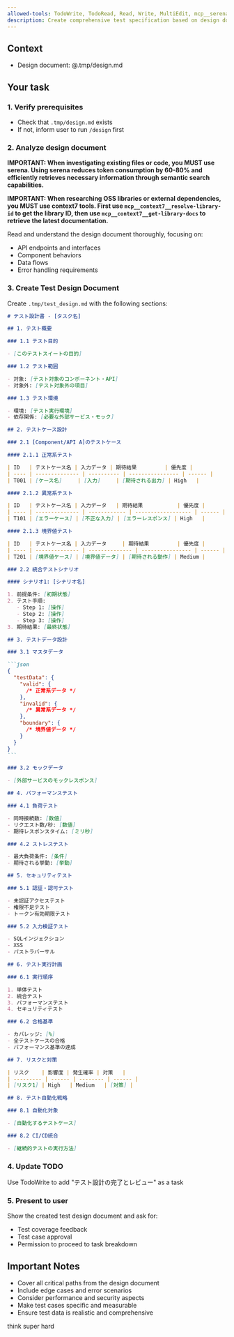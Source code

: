 ```yaml
---
allowed-tools: TodoWrite, TodoRead, Read, Write, MultiEdit, mcp__serena__find_file, mcp__serena__find_symbol, mcp__serena__list_memories, mcp__serena__search_for_pattern, mcp__context7__resolve-library-id, mcp__context7__get-library-docs
description: Create comprehensive test specification based on design document (Stage 3 of Spec-Driven Development)
---
```


## Context

- Design document: @.tmp/design.md

## Your task

### 1. Verify prerequisites

- Check that `.tmp/design.md` exists
- If not, inform user to run `/design` first

### 2. Analyze design document

**IMPORTANT: When investigating existing files or code, you MUST use serena. Using serena reduces token consumption by 60-80% and efficiently retrieves necessary information through semantic search capabilities.**

**IMPORTANT: When researching OSS libraries or external dependencies, you MUST use context7 tools. First use `mcp__context7__resolve-library-id` to get the library ID, then use `mcp__context7__get-library-docs` to retrieve the latest documentation.**

Read and understand the design document thoroughly, focusing on:

- API endpoints and interfaces
- Component behaviors
- Data flows
- Error handling requirements

### 3. Create Test Design Document

Create `.tmp/test_design.md` with the following sections:

````markdown
# テスト設計書 - [タスク名]

## 1. テスト概要

### 1.1 テスト目的

- [このテストスイートの目的]

### 1.2 テスト範囲

- 対象: [テスト対象のコンポーネント・API]
- 対象外: [テスト対象外の項目]

### 1.3 テスト環境

- 環境: [テスト実行環境]
- 依存関係: [必要な外部サービス・モック]

## 2. テストケース設計

### 2.1 [Component/API A]のテストケース

#### 2.1.1 正常系テスト

| ID   | テストケース名 | 入力データ | 期待結果         | 優先度 |
| ---- | -------------- | ---------- | ---------------- | ------ |
| T001 | [ケース名]     | [入力]     | [期待される出力] | High   |

#### 2.1.2 異常系テスト

| ID   | テストケース名 | 入力データ   | 期待結果           | 優先度 |
| ---- | -------------- | ------------ | ------------------ | ------ |
| T101 | [エラーケース] | [不正な入力] | [エラーレスポンス] | High   |

#### 2.1.3 境界値テスト

| ID   | テストケース名 | 入力データ     | 期待結果         | 優先度 |
| ---- | -------------- | -------------- | ---------------- | ------ |
| T201 | [境界値ケース] | [境界値データ] | [期待される動作] | Medium |

### 2.2 統合テストシナリオ

#### シナリオ1: [シナリオ名]

1. 前提条件: [初期状態]
2. テスト手順:
   - Step 1: [操作]
   - Step 2: [操作]
   - Step 3: [操作]
3. 期待結果: [最終状態]

## 3. テストデータ設計

### 3.1 マスタデータ

```json
{
  "testData": {
    "valid": {
      /* 正常系データ */
    },
    "invalid": {
      /* 異常系データ */
    },
    "boundary": {
      /* 境界値データ */
    }
  }
}
```

### 3.2 モックデータ

- [外部サービスのモックレスポンス]

## 4. パフォーマンステスト

### 4.1 負荷テスト

- 同時接続数: [数値]
- リクエスト数/秒: [数値]
- 期待レスポンスタイム: [ミリ秒]

### 4.2 ストレステスト

- 最大負荷条件: [条件]
- 期待される挙動: [挙動]

## 5. セキュリティテスト

### 5.1 認証・認可テスト

- 未認証アクセステスト
- 権限不足テスト
- トークン有効期限テスト

### 5.2 入力検証テスト

- SQLインジェクション
- XSS
- パストラバーサル

## 6. テスト実行計画

### 6.1 実行順序

1. 単体テスト
2. 統合テスト
3. パフォーマンステスト
4. セキュリティテスト

### 6.2 合格基準

- カバレッジ: [%]
- 全テストケースの合格
- パフォーマンス基準の達成

## 7. リスクと対策

| リスク    | 影響度 | 発生確率 | 対策   |
| --------- | ------ | -------- | ------ |
| [リスク1] | High   | Medium   | [対策] |

## 8. テスト自動化戦略

### 8.1 自動化対象

- [自動化するテストケース]

### 8.2 CI/CD統合

- [継続的テストの実行方法]
````

### 4. Update TODO

Use TodoWrite to add "テスト設計の完了とレビュー" as a task

### 5. Present to user

Show the created test design document and ask for:

- Test coverage feedback
- Test case approval
- Permission to proceed to task breakdown

## Important Notes

- Cover all critical paths from the design document
- Include edge cases and error scenarios
- Consider performance and security aspects
- Make test cases specific and measurable
- Ensure test data is realistic and comprehensive

think super hard
